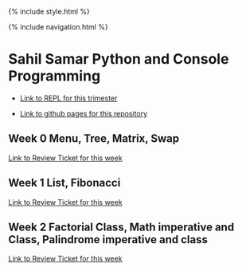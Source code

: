 {% include style.html %}

{% include navigation.html %}


# Sahil Samar Python and Console Programming

- [Link to REPL for this trimester](https://replit.com/@AD1616/ADtri3python#README.md)

- [Link to github pages for this repository](https://ad1616.github.io/ADtri3python/)

## Week 0 Menu, Tree, Matrix, Swap

[Link to Review Ticket for this week](https://github.com/AD1616/ADtri3python/issues/4)

## Week 1 List, Fibonacci

[Link to Review Ticket for this week](https://github.com/AD1616/ADtri3python/issues/7)

## Week 2 Factorial Class, Math imperative and Class, Palindrome imperative and class

[Link to Review Ticket for this week](https://github.com/AD1616/ADtri3python/issues/8)
